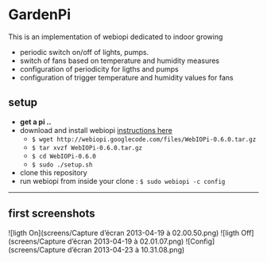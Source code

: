 # GardenPi

This is an implementation of webiopi dedicated to indoor growing

* periodic switch on/off of lights, pumps.
* switch of fans based on temperature and humidity measures
* configuration of periodicity for ligths and pumps
* configuration of trigger temperature and humidity values for fans

## setup

* **get a pi ..**
* download and install webiopi [instructions here](http://code.google.com/p/webiopi/wiki/INSTALL)
    * `$ wget http://webiopi.googlecode.com/files/WebIOPi-0.6.0.tar.gz`
    * `$ tar xvzf WebIOPi-0.6.0.tar.gz`
    * `$ cd WebIOPi-0.6.0`
    * `$ sudo ./setup.sh`
* clone this repository
* run webiopi from inside your clone : `$ sudo webiopi -c config`

---

## first screenshots

![ligth On](screens/Capture d’écran 2013-04-19 à 02.00.50.png)
![ligth Off](screens/Capture d’écran 2013-04-19 à 02.01.07.png)
![Config](screens/Capture d’écran 2013-04-23 à 10.31.08.png)
